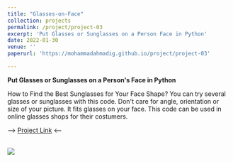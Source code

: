 ```yaml
---
title: "Glasses-on-Face"
collection: projects
permalink: /project/project-03
excerpt: 'Put Glasses or Sunglasses on a Person Face in Python'
date: 2022-01-30
venue: ''
paperurl: 'https://mohammadahmadig.github.io/project/project-03'

---
```


**Put Glasses or Sunglasses on a Person's Face in Python**

How to Find the Best Sunglasses for Your Face Shape? You can try several glasses or sunglasses with this code. Don't care for angle, orientation or size of your picture. It fits glasses on your face. This code can be used in online glasses shops for their costumers.

--> [Project Link](https://github.com/MohammadAhmadig/Glasses-on-Face) <--

<br/><img src='https://github.com/MohammadAhmadig/MohammadAhmadig.github.io/blob/master/images/glasses-face.png'>
